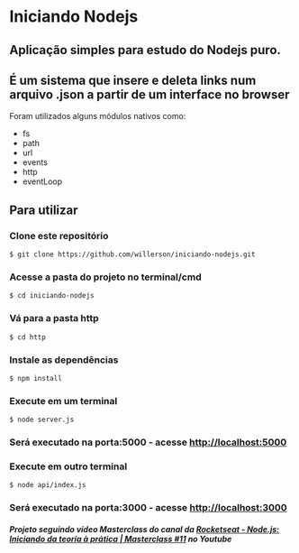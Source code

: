# Iniciando Nodejs

## Aplicação simples para estudo do Nodejs puro.
## É um sistema que insere e deleta links num arquivo .json a partir de um interface no browser

Foram utilizados alguns módulos nativos como:
* fs
* path
* url
* events
* http
* eventLoop



## Para utilizar
### Clone este repositório
```
$ git clone https://github.com/willerson/iniciando-nodejs.git
```
### Acesse a pasta do projeto no terminal/cmd
```
$ cd iniciando-nodejs
```
### Vá para a pasta http
```
$ cd http
```
### Instale as dependências
```
$ npm install
```
### Execute em um terminal
```
$ node server.js
```
### Será executado na porta:5000 - acesse <http://localhost:5000> 

### Execute em outro terminal
```
$ node api/index.js
```
### Será executado na porta:3000 - acesse <http://localhost:3000> 

##### Projeto seguindo vídeo Masterclass do canal da [Rocketseat - Node.js: Iniciando da teoria à prática | Masterclass #11](https://www.youtube.com/watch?v=DiXbJL3iWVs&ab_channel=Rocketseat) no Youtube
